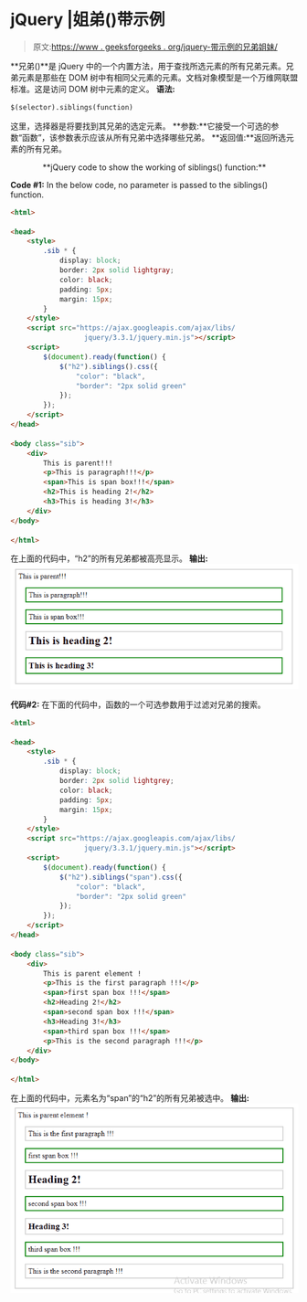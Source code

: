 # jQuery |姐弟()带示例

> 原文:[https://www . geeksforgeeks . org/jquery-带示例的兄弟姐妹/](https://www.geeksforgeeks.org/jquery-siblings-with-examples/)

**兄弟()**是 jQuery 中的一个内置方法，用于查找所选元素的所有兄弟元素。兄弟元素是那些在 DOM 树中有相同父元素的元素。文档对象模型是一个万维网联盟标准。这是访问 DOM 树中元素的定义。
**语法:**

```html
$(selector).siblings(function)

```

这里，选择器是将要找到其兄弟的选定元素。
**参数:**它接受一个可选的参数“函数”，该参数表示应该从所有兄弟中选择哪些兄弟。
**返回值:**返回所选元素的所有兄弟。

<center>**jQuery code to show the working of siblings() function:**</center>

**Code #1:**
In the below code, no parameter is passed to the siblings() function.

```html
<html>

<head>
    <style>
        .sib * {
            display: block;
            border: 2px solid lightgray;
            color: black;
            padding: 5px;
            margin: 15px;
        }
    </style>
    <script src="https://ajax.googleapis.com/ajax/libs/
                  jquery/3.3.1/jquery.min.js"></script>
    <script>
        $(document).ready(function() {
            $("h2").siblings().css({
                "color": "black",
                "border": "2px solid green"
            });
        });
    </script>
</head>

<body class="sib">
    <div>
        This is parent!!!
        <p>This is paragraph!!!</p>
        <span>This is span box!!!</span>
        <h2>This is heading 2!</h2>
        <h3>This is heading 3!</h3>
    </div>
</body>

</html>
```

在上面的代码中，“h2”的所有兄弟都被高亮显示。
**输出:**
![](img/887ae9a07b22ecd6bfa34ff1c709b91d.png)

**代码#2:**
在下面的代码中，函数的一个可选参数用于过滤对兄弟的搜索。

```html
<html>

<head>
    <style>
        .sib * {
            display: block;
            border: 2px solid lightgrey;
            color: black;
            padding: 5px;
            margin: 15px;
        }
    </style>
    <script src="https://ajax.googleapis.com/ajax/libs/
                  jquery/3.3.1/jquery.min.js"></script>
    <script>
        $(document).ready(function() {
            $("h2").siblings("span").css({
                "color": "black",
                "border": "2px solid green"
            });
        });
    </script>
</head>

<body class="sib">
    <div>
        This is parent element !
        <p>This is the first paragraph !!!</p>
        <span>first span box !!!</span>
        <h2>Heading 2!</h2>
        <span>second span box !!!</span>
        <h3>Heading 3!</h3>
        <span>third span box !!!</span>
        <p>This is the second paragraph !!!</p>
    </div>
</body>

</html>
```

在上面的代码中，元素名为“span”的“h2”的所有兄弟被选中。
**输出:**
![](img/3ffb48e56f5cf193a01989042898f951.png)